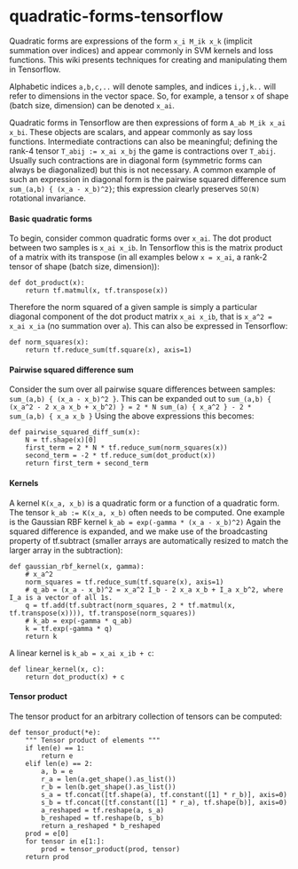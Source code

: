 # quadratic-forms-tensorflow


Quadratic forms are expressions of the form `x_i M_ik x_k` (implicit summation over indices)
and appear commonly in SVM kernels and loss functions. This wiki presents techniques for creating and manipulating them in Tensorflow.

Alphabetic indices `a,b,c,..` will denote samples, and indices `i,j,k..` will refer to dimensions in the vector space. So, for example, a tensor `x` of shape (batch size, dimension) can be denoted `x_ai`.

Quadratic forms in Tensorflow are then expressions of form `A_ab M_ik x_ai x_bi`. These objects are scalars, and appear commonly as say loss functions. Intermediate contractions can also be meaningful; defining the rank-4 tensor `T_abij := x_ai x_bj` the game is contractions over `T_abij`. Usually such contractions are in diagonal form (symmetric forms can always be diagonalized) but this is not necessary. A common example of such an expression in diagonal form is the pairwise squared difference sum `sum_(a,b) { (x_a - x_b)^2}`; this expression clearly preserves `SO(N)` rotational invariance.

#### Basic quadratic forms

To begin, consider common quadratic forms over `x_ai`. The dot product between two samples is `x_ai x_ib`.
In Tensorflow this is the matrix product of a matrix with its transpose (in all examples below `x = x_ai`, a rank-2 tensor of shape (batch size, dimension)):
```
def dot_product(x):
    return tf.matmul(x, tf.transpose(x))
```

Therefore the norm squared of a given sample is simply a particular diagonal component of the dot product matrix `x_ai x_ib`, that is `x_a^2 = x_ai x_ia` (no summation over `a`). This can also be expressed in Tensorflow:

```
def norm_squares(x):
    return tf.reduce_sum(tf.square(x), axis=1) 
```

#### Pairwise squared difference sum

Consider the sum over all pairwise square differences between samples: `sum_(a,b) { (x_a - x_b)^2 }`. This can be expanded out to `sum_(a,b) { (x_a^2 - 2 x_a x_b + x_b^2) } = 2 * N sum_(a) { x_a^2 } - 2 * sum_(a,b) { x_a x_b }`
Using the above expressions this becomes:

```
def pairwise_squared_diff_sum(x):
    N = tf.shape(x)[0]
    first_term = 2 * N * tf.reduce_sum(norm_squares(x))
    second_term = -2 * tf.reduce_sum(dot_product(x))
    return first_term + second_term
```

#### Kernels
A kernel `K(x_a, x_b)` is a quadratic form or a function of a quadratic form. The tensor `k_ab := K(x_a, x_b)` often needs to be computed.
One example is the Gaussian RBF kernel `k_ab = exp(-gamma * (x_a - x_b)^2)` Again the squared difference is expanded, and we make use of the broadcasting property of tf.subtract (smaller arrays are automatically resized to match the larger array in the subtraction):

```
def gaussian_rbf_kernel(x, gamma):
    # x_a^2
    norm_squares = tf.reduce_sum(tf.square(x), axis=1) 
    # q_ab = (x_a - x_b)^2 = x_a^2 I_b - 2 x_a x_b + I_a x_b^2, where I_a is a vector of all 1s.
    q = tf.add(tf.subtract(norm_squares, 2 * tf.matmul(x, tf.transpose(x)))), tf.transpose(norm_squares))
    # k_ab = exp(-gamma * q_ab)
    k = tf.exp(-gamma * q)
    return k
```

A linear kernel is `k_ab = x_ai x_ib + c`:
```
def linear_kernel(x, c):
    return dot_product(x) + c
```

#### Tensor product

The tensor product for an arbitrary collection of tensors can be computed:
```
def tensor_product(*e):
    """ Tensor product of elements """
    if len(e) == 1:
        return e
    elif len(e) == 2:
        a, b = e
        r_a = len(a.get_shape().as_list())
        r_b = len(b.get_shape().as_list())
        s_a = tf.concat([tf.shape(a), tf.constant([1] * r_b)], axis=0)
        s_b = tf.concat([tf.constant([1] * r_a), tf.shape(b)], axis=0)
        a_reshaped = tf.reshape(a, s_a)
        b_reshaped = tf.reshape(b, s_b)
        return a_reshaped * b_reshaped
    prod = e[0]
    for tensor in e[1:]:
        prod = tensor_product(prod, tensor)
    return prod


```
